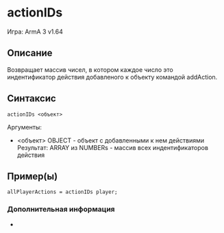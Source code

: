# actionIDs
Игра: ArmA 3 v1.64
## Описание
Возвращает массив чисел, в котором каждое число это индентификатор действия добавленого к объекту командой addAction.
## Синтаксис
```
actionIDs <объект>
```
Аргументы:
* <объект> OBJECT - объект с добавленными к нем действиями
Результат:
ARRAY из NUMBERs - массив всех индентификаторов действия
## Пример(ы)
```
allPlayerActions = actionIDs player;
```
### Дополнительная информация
-